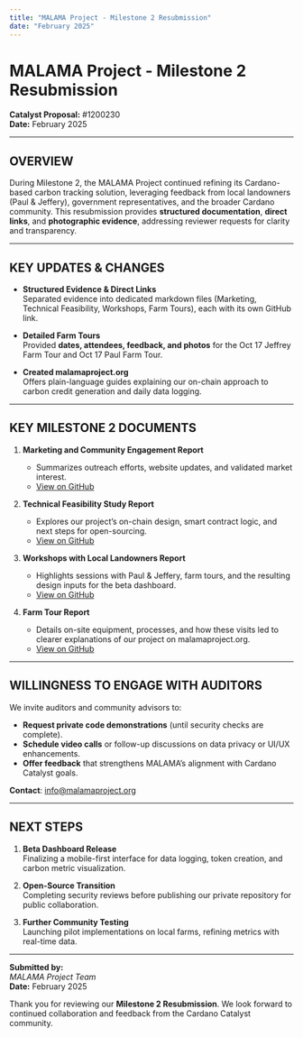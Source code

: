 ```yaml
---
title: "MALAMA Project - Milestone 2 Resubmission"
date: "February 2025"
---
```


# MALAMA Project - Milestone 2 Resubmission

**Catalyst Proposal:** #1200230  
**Date:** February 2025  

---

## OVERVIEW

During Milestone 2, the MALAMA Project continued refining its Cardano-based carbon tracking solution, leveraging feedback from local landowners (Paul & Jeffery), government representatives, and the broader Cardano community. This resubmission provides **structured documentation**, **direct links**, and **photographic evidence**, addressing reviewer requests for clarity and transparency.

---

## KEY UPDATES & CHANGES

- **Structured Evidence & Direct Links**  
  Separated evidence into dedicated markdown files (Marketing, Technical Feasibility, Workshops, Farm Tours), each with its own GitHub link.

- **Detailed Farm Tours**  
  Provided **dates, attendees, feedback, and photos** for the Oct 17 Jeffrey Farm Tour and Oct 17 Paul Farm Tour.

- **Created malamaproject.org**  
  Offers plain-language guides explaining our on-chain approach to carbon credit generation and daily data logging.

---

## KEY MILESTONE 2 DOCUMENTS

1. **Marketing and Community Engagement Report**  
   - Summarizes outreach efforts, website updates, and validated market interest.  
   - [View on GitHub](https://github.com/Malama-Project/milestones/blob/main/Marketing_Community_Engagement/MarketingandCommunityEngagementReport.md)

2. **Technical Feasibility Study Report**  
   - Explores our project’s on-chain design, smart contract logic, and next steps for open-sourcing.  
   - [View on GitHub](https://github.com/Malama-Project/milestones/blob/main/Technical%20Feasibility/TechnicalFeasibilityStudyReport.md)

3. **Workshops with Local Landowners Report**  
   - Highlights sessions with Paul & Jeffery, farm tours, and the resulting design inputs for the beta dashboard.  
   - [View on GitHub](https://github.com/Malama-Project/milestones/blob/main/Workshops%20with%20Local%20Landowners/workshops_with_local_landowners.md)

4. **Farm Tour Report**  
   - Details on-site equipment, processes, and how these visits led to clearer explanations of our project on malamaproject.org.  
   - [View on GitHub](https://github.com/Malama-Project/milestones/blob/main/Farm_Tours/FarmTourReport.md)

---

## WILLINGNESS TO ENGAGE WITH AUDITORS

We invite auditors and community advisors to:

- **Request private code demonstrations** (until security checks are complete).  
- **Schedule video calls** or follow-up discussions on data privacy or UI/UX enhancements.  
- **Offer feedback** that strengthens MALAMA’s alignment with Cardano Catalyst goals.

**Contact**: [info@malamaproject.org](mailto:info@malamaproject.org)

---

## NEXT STEPS

1. **Beta Dashboard Release**  
   Finalizing a mobile-first interface for data logging, token creation, and carbon metric visualization.

2. **Open-Source Transition**  
   Completing security reviews before publishing our private repository for public collaboration.

3. **Further Community Testing**  
   Launching pilot implementations on local farms, refining metrics with real-time data.

---

**Submitted by:**  
*MALAMA Project Team*  
**Date:** February 2025  

Thank you for reviewing our **Milestone 2 Resubmission**. We look forward to continued collaboration and feedback from the Cardano Catalyst community.
